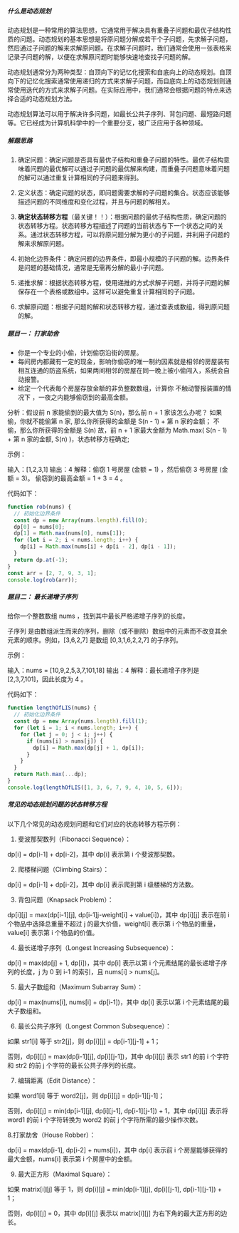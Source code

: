 ##### 什么是动态规划

动态规划是一种常用的算法思想，它通常用于解决具有重叠子问题和最优子结构性质的问题。动态规划的基本思想是将原问题分解成若干个子问题，先求解子问题，然后通过子问题的解来求解原问题。在求解子问题时，我们通常会使用一张表格来记录子问题的解，以便在求解原问题时能够快速地查找子问题的解。

动态规划通常分为两种类型：自顶向下的记忆化搜索和自底向上的动态规划。自顶向下的记忆化搜索通常使用递归的方式来求解子问题，而自底向上的动态规划则通常使用迭代的方式来求解子问题。在实际应用中，我们通常会根据问题的特点来选择合适的动态规划方法。

动态规划算法可以用于解决许多问题，如最长公共子序列、背包问题、最短路问题等。它已经成为计算机科学中的一个重要分支，被广泛应用于各种领域。

##### 解题思路

1. 确定问题：确定问题是否具有最优子结构和重叠子问题的特性。最优子结构意味着问题的最优解可以通过子问题的最优解来构建，而重叠子问题意味着问题的解可以通过重复计算相同的子问题来得到。

2. 定义状态：确定问题的状态，即问题需要求解的子问题的集合。状态应该能够描述问题的不同维度和变化过程，并且与问题的解相关。

3. **确定状态转移方程**（最关键！！）：根据问题的最优子结构性质，确定问题的状态转移方程。状态转移方程描述了问题的当前状态与下一个状态之间的关系。通过状态转移方程，可以将原问题分解为更小的子问题，并利用子问题的解来求解原问题。

4. 初始化边界条件：确定问题的边界条件，即最小规模的子问题的解。边界条件是问题的基础情况，通常是无需再分解的最小子问题。

5. 递推求解：根据状态转移方程，使用递推的方式求解子问题，并将子问题的解保存在一个表格或数组中。这样可以避免重复计算相同的子问题。

6. 求解原问题：根据子问题的解和状态转移方程，通过查表或数组，得到原问题的解。

##### 题目一： 打家劫舍

- 你是一个专业的小偷，计划偷窃沿街的房屋。
- 每间房内都藏有一定的现金，影响你偷窃的唯一制约因素就是相邻的房屋装有相互连通的防盗系统，如果两间相邻的房屋在同一晚上被小偷闯入，系统会自动报警。
- 给定一个代表每个房屋存放金额的非负整数数组，计算你 不触动警报装置的情况下 ，一夜之内能够偷窃到的最高金额。

分析：假设前 n 家能偷到的最大值为 S(n)，那么前 n + 1 家该怎么办呢？
如果偷，你就不能偷第 n 家, 那么你所获得的金额是 S(n - 1) + 第 n 家的金额；
不偷，那么你所获得的金额是 S(n)
故，前 n + 1 家最大金额为 Math.max( S(n - 1) + 第 n 家的金额, S(n) )，状态转移方程确定;

示例：

输入：[1,2,3,1]
输出：4
解释：偷窃 1 号房屋 (金额 = 1) ，然后偷窃 3 号房屋 (金额 = 3)。
偷窃到的最高金额 = 1 + 3 = 4 。

代码如下：

```js
function rob(nums) {
  // 初始化边界条件
  const dp = new Array(nums.length).fill(0);
  dp[0] = nums[0];
  dp[1] = Math.max(nums[0], nums[1]);
  for (let i = 2; i < nums.length; i++) {
    dp[i] = Math.max(nums[i] + dp[i - 2], dp[i - 1]);
  }
  return dp.at(-1);
}
const arr = [2, 7, 9, 3, 1];
console.log(rob(arr));
```

##### 题目二： 最长递增子序列

给你一个整数数组 nums ，找到其中最长严格递增子序列的长度。

子序列 是由数组派生而来的序列，删除（或不删除）数组中的元素而不改变其余元素的顺序。例如，[3,6,2,7] 是数组 [0,3,1,6,2,2,7] 的子序列。

示例：

输入：nums = [10,9,2,5,3,7,101,18]
输出：4
解释：最长递增子序列是 [2,3,7,101]，因此长度为 4 。

代码如下：

```js
function lengthOfLIS(nums) {
  // 初始化边界条件
  const dp = new Array(nums.length).fill(1);
  for (let i = 1; i < nums.length; i++) {
    for (let j = 0; j < i; j++) {
      if (nums[i] > nums[j]) {
        dp[i] = Math.max(dp[j] + 1, dp[i]);
      }
    }
  }
  return Math.max(...dp);
}
console.log(lengthOfLIS([1, 3, 6, 7, 9, 4, 10, 5, 6]));
```

##### 常见的动态规划问题的状态转移方程

以下几个常见的动态规划问题和它们对应的状态转移方程示例：

1. 斐波那契数列（Fibonacci Sequence）：

dp[i] = dp[i-1] + dp[i-2]，其中 dp[i] 表示第 i 个斐波那契数。

2. 爬楼梯问题（Climbing Stairs）：

dp[i] = dp[i-1] + dp[i-2]，其中 dp[i] 表示爬到第 i 级楼梯的方法数。

3. 背包问题（Knapsack Problem）：

dp[i][j] = max(dp[i-1][j], dp[i-1]j-weight[i] + value[i])，其中 dp[i][j] 表示在前 i 个物品中选择总重量不超过 j 的最大价值，weight[i] 表示第 i 个物品的重量，value[i] 表示第 i 个物品的价值。

4. 最长递增子序列（Longest Increasing Subsequence）：

dp[i] = max(dp[j] + 1, dp[i])，其中 dp[i] 表示以第 i 个元素结尾的最长递增子序列的长度，j 为 0 到 i-1 的索引，且 nums[i] > nums[j]。

5. 最大子数组和（Maximum Subarray Sum）：

dp[i] = max(nums[i], nums[i] + dp[i-1])，其中 dp[i] 表示以第 i 个元素结尾的最大子数组和。

6. 最长公共子序列（Longest Common Subsequence）：

如果 str1[i] 等于 str2[j]，则 dp[i][j] = dp[i-1][j-1] + 1；

否则，dp[i][j] = max(dp[i-1][j], dp[i][j-1])，其中 dp[i][j] 表示 str1 的前 i 个字符和 str2 的前 j 个字符的最长公共子序列的长度。

7. 编辑距离（Edit Distance）：

如果 word1[i] 等于 word2[j]，则 dp[i][j] = dp[i-1][j-1]；

否则，dp[i][j] = min(dp[i-1][j], dp[i][j-1], dp[i-1][j-1]) + 1，其中 dp[i][j] 表示将 word1 的前 i 个字符转换为 word2 的前 j 个字符所需的最少操作次数。

8.打家劫舍（House Robber）：

dp[i] = max(dp[i-1], dp[i-2] + nums[i])，其中 dp[i] 表示前 i 个房屋能够获得的最大金额，nums[i] 表示第 i 个房屋中的金额。

9. 最大正方形（Maximal Square）：

如果 matrix[i][j] 等于 1，则 dp[i][j] = min(dp[i-1][j], dp[i][j-1], dp[i-1][j-1]) + 1；

否则，dp[i][j] = 0，其中 dp[i][j] 表示以 matrix[i][j] 为右下角的最大正方形的边长。

